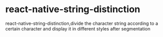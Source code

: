 # react-native-string-distinction
react-native-string-distinction,divide the character string according to a certain character and display it in different styles after segmentation
